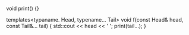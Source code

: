 void print() {}

templates<typaname. Head, typename... Tail>
void f(const Head& head, const Tail&... tail) {
std::cout << head << ' ';
print(tail...);
}